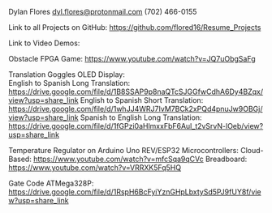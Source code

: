 Dylan Flores
dyl.flores@protonmail.com
(702) 466-0155

Link to all Projects on GitHub: 
https://github.com/flored16/Resume_Projects

Link to Video Demos:

 Obstacle FPGA Game:
      https://www.youtube.com/watch?v=JQ7uObgSaFg
    
 Translation Goggles OLED Display:  
   English to Spanish Long Translation:
     https://drive.google.com/file/d/1B8SSAP9p8naQTcSJGGfwCdhA6Dy4BZqx/view?usp=share_link
   English to Spanish Short Translation:
     https://drive.google.com/file/d/1whJJ4WRJ7IvM7BCk2xPQd4pnuJw9OBGj/view?usp=share_link
   Spanish to English Long Translation:
     https://drive.google.com/file/d/1fGPzi0aHlmxxFbF6Aul_t2vSrvN-lOeb/view?usp=share_link

 Temperature Regulator on Arduino Uno REV/ESP32 Microcontrollers:
   Cloud-Based:
     https://www.youtube.com/watch?v=mfcSqa9qCVc
   Breadboard:
     https://www.youtube.com/watch?v=VRRXK5Fq5HQ
     
 Gate Code ATMega328P:
     https://drive.google.com/file/d/1RspH6BcFyiYznGHpLbxtySd5PJ9fUY8f/view?usp=share_link
    
  
  
